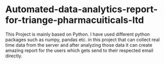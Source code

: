 # Automated-data-analytics-report-for-triange-pharmacuiticals-ltd
This Project is mainly based on Python. I have used different python packages such as numpy, pandas etc. in this project that can collect real time data from the server and after analyzing those data it can create amazing report for the users which gets send to their respected email directly. 
